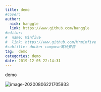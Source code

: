 ```yaml
---
title: demo
#cover: 
author: 
  nick: hanggle
  link: https://www.github.com/hanggle
#editor:
#  name: Minfive
#  link: https://www.github.com/Mrminfive
#subtitle: docker-compose离线安装
tag:  demo
categories: demo
date: 2019-12-05 22:14:31
---
```


demo

![image-20200806221705933](https://imgconvert.csdnimg.cn/aHR0cHM6Ly9sZWlsZWlkZXYub3NzLWNuLWNoZW5nZHUuYWxpeXVuY3MuY29tL2ltZy9pbWFnZS0yMDIwMDgwNjIyMTcwNTkzMy5wbmc?x-oss-process=image/format,png)